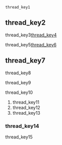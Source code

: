 ```ngMeta
thread_key1
```
## thread_key2
thread_key3[thread_key4](YB5I2w-8YQ4)



thread_key5[thread_key6](pwyoAH1AgF0)



## thread_key7
thread_key8

thread_key9

thread_key10

1. thread_key11
2. thread_key12
3. thread_key13
### thread_key14
thread_key15